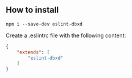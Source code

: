 ## How to install

`npm i --save-dev eslint-dbxd`

Create a .eslintrc file with the following content:

```json
{
    "extends": [
        "eslint-dbxd"
    ]
}
```
